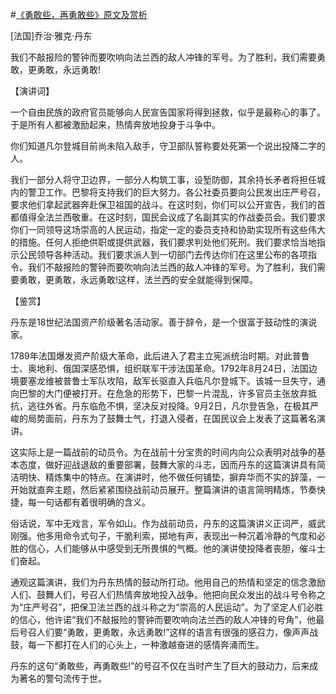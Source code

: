 #[《勇敢些，再勇敢些》原文及赏析](https://www.vrrw.net/wx/14693.html)

[法国]乔治·雅克·丹东

我们不敲报险的警钟而要吹响向法兰西的敌人冲锋的军号。为了胜利，我们需要勇敢，更勇敢，永远勇敢!

【演讲词】

一个自由民族的政府官员能够向人民宣告国家将得到拯救，似乎是最称心的事了。于是所有人都被激励起来，热情奔放地投身于斗争中。

你们知道凡尔登城目前尚未陷入敌手，守卫部队誓称要处死第一个说出投降二字的人。

我们一部分人将守卫边界，一部分人构筑工事，设堑防御，其余持长矛者将担任城内的警卫工作。巴黎将支持我们的巨大努力。各公社委员要向公民发出庄严号召，要求他们拿起武器奔赴保卫祖国的战斗。在这时刻，你们可以公开宣告，我们的首都值得全法兰西敬重。在这时刻，国民会议成了名副其实的作战委员会。我们要求你们一同领导这场崇高的人民运动，指定一定的委员支持和协助实现所有这些伟大的措施。任何人拒绝供职或提供武器，我们要求判处他们死刑。我们要求恰当地指示公民领导各种活动。我们要求派人到一切部门去传达你们在这里公布的各项指令。我们不敲报险的警钟而要吹响向法兰西的敌人冲锋的军号。为了胜利，我们需要勇敢，更勇敢，永远勇敢!这样，法兰西的安全就能得到保障。



【鉴赏】

丹东是18世纪法国资产阶级著名活动家。善于辞令，是一个很富于鼓动性的演说家。

1789年法国爆发资产阶级大革命，此后进入了君主立宪派统治时期。对此普鲁士、奥地利、俄国深感恐惧，组织联军干涉法国革命。1792年8月24日，法国边境要塞龙维被普鲁士军队攻陷，敌军长驱直入兵临凡尔登城下。该城一旦失守，通向巴黎的大门便被打开。在危急的形势下，巴黎一片混乱，许多官员主张放弃抵抗，逃往外省。丹东临危不惧，坚决反对投降。9月2日，凡尔登告急，在极其严峻的局势面前，丹东为了鼓舞士气，打退入侵者，在国民议会上发表了这篇著名演讲。

这实际上是一篇战前的动员令。为在战前十分宝贵的时间内向公众表明对战争的基本态度，做好迎战退敌的重要部署，鼓舞大家的斗志，因而丹东的这篇演讲具有简洁明快、精炼集中的特点。在演讲时，他不做任何铺垫，摒弃华而不实的辞藻，一开始就直奔主题，然后紧紧围绕战前动员展开。整篇演讲的语言简明精炼，节奏快捷，每一句话都有着很明确的含义。

俗话说，军中无戏言，军令如山。作为战前动员，丹东的这篇演讲义正词严，威武刚强。他多用命令式句子，干脆利索，掷地有声，表现出一种沉着冷静的气度和必胜的信心，人们能够从中感受到无所畏惧的气概。他的演讲使投降者丧胆，催斗士们奋起。

通观这篇演讲，我们为丹东热情的鼓动所打动。他用自己的热情和坚定的信念激励人们、鼓舞人们，号召人们热情奔放地投入战争。他把向民众发出的战斗号令称之为“庄严号召”，把保卫法兰西的战斗称之为“崇高的人民运动”。为了坚定人们必胜的信心，他许诺“我们不敲报险的警钟而要吹响向法兰西的敌人冲锋的号角”，他最后号召人们要“勇敢，更勇敢，永远勇敢!”这样的语言有很强的感召力，像声声战鼓，每一下都打在人们的心头上，一种激越奋进的感情奔涌而生。

丹东的这句“勇敢些，再勇敢些!”的号召不仅在当时产生了巨大的鼓动力，后来成为著名的警句流传于世。

